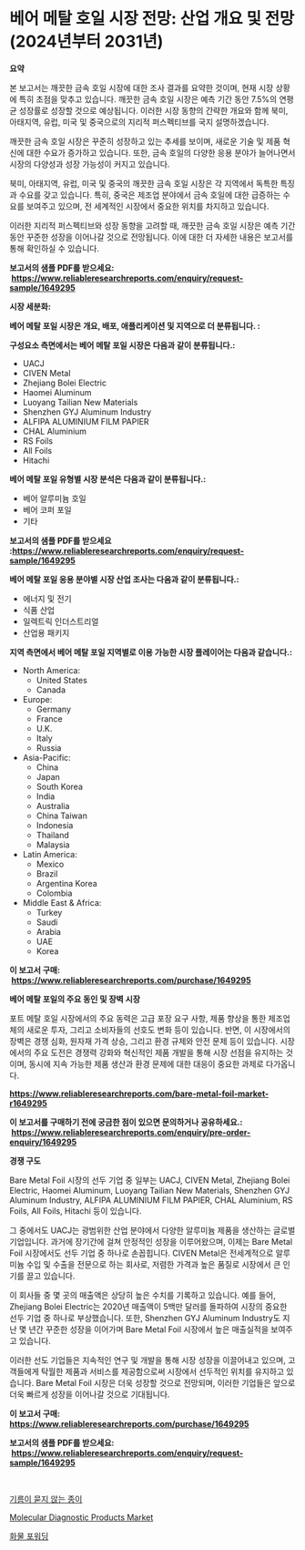 <p><h1>베어 메탈 호일 시장 전망: 산업 개요 및 전망 (2024년부터 2031년)</h1></p><p><strong>요약</strong></p>
<p><p>본 보고서는 깨끗한 금속 호일 시장에 대한 조사 결과를 요약한 것이며, 현재 시장 상황에 특히 초점을 맞추고 있습니다. 깨끗한 금속 호일 시장은 예측 기간 동안 7.5%의 연평균 성장률로 성장할 것으로 예상됩니다. 이러한 시장 동향의 간략한 개요와 함께 북미, 아태지역, 유럽, 미국 및 중국으로의 지리적 퍼스펙티브를 국지 설명하겠습니다.</p><p>깨끗한 금속 호일 시장은 꾸준히 성장하고 있는 추세를 보이며, 새로운 기술 및 제품 혁신에 대한 수요가 증가하고 있습니다. 또한, 금속 호일의 다양한 응용 분야가 늘어나면서 시장의 다양성과 성장 가능성이 커지고 있습니다.</p><p>북미, 아태지역, 유럽, 미국 및 중국의 깨끗한 금속 호일 시장은 각 지역에서 독특한 특징과 수요를 갖고 있습니다. 특히, 중국은 제조업 분야에서 금속 호일에 대한 급증하는 수요를 보여주고 있으며, 전 세계적인 시장에서 중요한 위치를 차지하고 있습니다.</p><p>이러한 지리적 퍼스펙티브와 성장 동향을 고려할 때, 깨끗한 금속 호일 시장은 예측 기간 동안 꾸준한 성장을 이어나갈 것으로 전망됩니다. 이에 대한 더 자세한 내용은 보고서를 통해 확인하실 수 있습니다.</p></p>
<p><strong>보고서의 샘플 PDF를 받으세요: &nbsp;<a href="https://www.reliableresearchreports.com/enquiry/request-sample/1649295">https://www.reliableresearchreports.com/enquiry/request-sample/1649295</a></strong></p>
<p><strong>시장 세분화:</strong></p>
<p><strong> 베어 메탈 포일 시장은 개요, 배포, 애플리케이션 및 지역으로 더 분류됩니다. :</strong></p>
<p><strong>구성요소 측면에서는 베어 메탈 포일 시장은 다음과 같이 분류됩니다.:</strong></p>
<p><ul><li>UACJ</li><li>CIVEN Metal</li><li>Zhejiang Bolei Electric</li><li>Haomei Aluminum</li><li>Luoyang Tailian New Materials</li><li>Shenzhen GYJ Aluminum Industry</li><li>ALFIPA ALUMINIUM FILM PAPIER</li><li>CHAL Aluminium</li><li>RS Foils</li><li>All Foils</li><li>Hitachi</li></ul></p>
<p><strong> 베어 메탈 포일 유형별 시장 분석은 다음과 같이 분류됩니다.:</strong></p>
<p><ul><li>베어 알루미늄 호일</li><li>베어 코퍼 포일</li><li>기타</li></ul></p>
<p><strong>보고서의 샘플 PDF를 받으세요 :<a href="https://www.reliableresearchreports.com/enquiry/request-sample/1649295">https://www.reliableresearchreports.com/enquiry/request-sample/1649295</a></strong></p>
<p><strong> 베어 메탈 포일 응용 분야별 시장 산업 조사는 다음과 같이 분류됩니다.:</strong></p>
<p><ul><li>에너지 및 전기</li><li>식품 산업</li><li>일렉트릭 인더스트리얼</li><li>산업용 패키지</li></ul></p>
<p><strong>지역 측면에서 베어 메탈 포일 지역별로 이용 가능한 시장 플레이어는 다음과 같습니다.:</strong></p>
<p><ul>
    <li>
        North America:
        <ul>
            <li>United States</li>
            <li>Canada</li>
        </ul>
    </li>
    <li>
        Europe:
        <ul>
            <li>Germany</li>
            <li>France</li>
            <li>U.K.</li>
            <li>Italy</li>
            <li>Russia</li>
        </ul>
    </li>
    <li>
        Asia-Pacific:
        <ul>
            <li>China</li>
            <li>Japan</li>
            <li>South Korea</li>
            <li>India</li>
            <li>Australia</li>
            <li>China Taiwan</li>
            <li>Indonesia</li>
            <li>Thailand</li>
            <li>Malaysia</li>
        </ul>
    </li>
    <li>
        Latin America:
        <ul>
            <li>Mexico</li>
            <li>Brazil</li>
            <li>Argentina Korea</li>
            <li>Colombia</li>
        </ul>
    </li>
    <li>
        Middle East & Africa:
        <ul>
            <li>Turkey</li>
            <li>Saudi</li>
            <li>Arabia</li>
            <li>UAE</li>
            <li>Korea</li>
        </ul>
    </li>
    </ul></p>
<p><strong>이 보고서 구매: &nbsp;<a href="https://www.reliableresearchreports.com/purchase/1649295">https://www.reliableresearchreports.com/purchase/1649295</a></strong></p>
<p><strong>베어 메탈 포일의 주요 동인 및 장벽 시장</strong></p>
<p><p>포트 메탈 호일 시장에서의 주요 동력은 고급 포장 요구 사항, 제품 향상을 통한 제조업체의 새로운 투자, 그리고 소비자들의 선호도 변화 등이 있습니다. 반면, 이 시장에서의 장벽은 경쟁 심화, 원자재 가격 상승, 그리고 환경 규제와 안전 문제 등이 있습니다. 시장에서의 주요 도전은 경쟁력 강화와 혁신적인 제품 개발을 통해 시장 선점을 유지하는 것이며, 동시에 지속 가능한 제품 생산과 환경 문제에 대한 대응이 중요한 과제로 다가옵니다.</p></p>
<p><strong><a href="https://www.reliableresearchreports.com/bare-metal-foil-market-r1649295">https://www.reliableresearchreports.com/bare-metal-foil-market-r1649295</a></strong></p>
<p><strong>이 보고서를 구매하기 전에 궁금한 점이 있으면 문의하거나 공유하세요.: &nbsp;<a href="https://www.reliableresearchreports.com/enquiry/pre-order-enquiry/1649295">https://www.reliableresearchreports.com/enquiry/pre-order-enquiry/1649295</a></strong></p>
<p><strong>경쟁 구도</strong></p>
<p><p>Bare Metal Foil 시장의 선두 기업 중 일부는 UACJ, CIVEN Metal, Zhejiang Bolei Electric, Haomei Aluminum, Luoyang Tailian New Materials, Shenzhen GYJ Aluminum Industry, ALFIPA ALUMINIUM FILM PAPIER, CHAL Aluminium, RS Foils, All Foils, Hitachi 등이 있습니다. </p><p>그 중에서도 UACJ는 광범위한 산업 분야에서 다양한 알루미늄 제품을 생산하는 글로벌 기업입니다. 과거에 장기간에 걸쳐 안정적인 성장을 이루어왔으며, 이제는 Bare Metal Foil 시장에서도 선두 기업 중 하나로 손꼽힙니다. CIVEN Metal은 전세계적으로 알루미늄 수입 및 수출을 전문으로 하는 회사로, 저렴한 가격과 높은 품질로 시장에서 큰 인기를 끌고 있습니다.</p><p>이 회사들 중 몇 곳의 매출액은 상당히 높은 수치를 기록하고 있습니다. 예를 들어, Zhejiang Bolei Electric는 2020년 매출액이 5백만 달러를 돌파하여 시장의 중요한 선두 기업 중 하나로 부상했습니다. 또한, Shenzhen GYJ Aluminum Industry도 지난 몇 년간 꾸준한 성장을 이어가며 Bare Metal Foil 시장에서 높은 매출실적을 보여주고 있습니다.</p><p>이러한 선도 기업들은 지속적인 연구 및 개발을 통해 시장 성장을 이끌어내고 있으며, 고객들에게 탁월한 제품과 서비스를 제공함으로써 시장에서 선두적인 위치를 유지하고 있습니다. Bare Metal Foil 시장은 더욱 성장할 것으로 전망되며, 이러한 기업들은 앞으로 더욱 빠르게 성장을 이어나갈 것으로 기대됩니다.</p></p>
<p><strong>이 보고서 구매: &nbsp; <a href="https://www.reliableresearchreports.com/purchase/1649295">https://www.reliableresearchreports.com/purchase/1649295</a></strong></p>
<p><strong>보고서의 샘플 PDF를 받으세요: &nbsp;<a href="https://www.reliableresearchreports.com/enquiry/request-sample/1649295">https://www.reliableresearchreports.com/enquiry/request-sample/1649295</a></strong><strong></strong></p>
<p>&nbsp;</p>
<p><p><a href="https://medium.com/@leatharoan20231/%EC%A7%80%EB%B0%A9-%EC%A6%9D%EA%B1%B0-%EC%9A%A9%EC%A7%80-%EC%8B%9C%EC%9E%A5-%EB%B3%B4%EA%B3%A0%EC%84%9C%EB%8A%94%EC%9D%B4-%EC%8B%9C%EC%9E%A5%EC%9D%98-%EC%B5%9C%EC%8B%A0-%EB%8F%99%ED%96%A5-%EB%B0%8F-%EC%84%B1%EC%9E%A5-%EA%B8%B0%ED%9A%8C%EB%A5%BC-%EB%B3%B4%EC%97%AC%EC%A4%8D%EB%8B%88%EB%8B%A4-e79cc8e9bec7">기름이 묻지 않는 종이</a></p><p><a href="https://five-trouble-98a.notion.site/Molecular-Diagnostic-Products-Market-Size-CAGR-Trends-2024-2030-c3967d01223149eb973d38d1dd635aaa">Molecular Diagnostic Products Market</a></p><p><a href="https://medium.com/@cloydrenner/%ED%99%94%EB%AC%BC-%EC%9A%B4%EC%86%A1-%EC%8B%9C%EC%9E%A5-%EB%8F%99%ED%96%A5-%EB%B0%8F-%EC%8B%9C%EC%9E%A5-%EB%B6%84%EC%84%9D%EC%9D%80-2024-2031%EB%85%84-%EA%B8%B0%EA%B0%84%EC%9D%84-%EB%8C%80%EC%83%81%EC%9C%BC%EB%A1%9C-%EC%98%88%EC%B8%A1%EB%90%A9%EB%8B%88%EB%8B%A4-ef4af4605cb9">화물 포워딩</a></p></p>